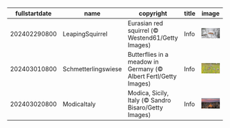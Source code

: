|fullstartdate|name|copyright|title|image|
|--|--|--|--|--|
202402290800|LeapingSquirrel|Eurasian red squirrel (© Westend61/Getty Images)|Info|![](/en-AU/2024/03/202402290800LeapingSquirrel.jpg)|
202403010800|Schmetterlingswiese|Butterflies in a meadow in Germany (© Albert Fertl/Getty Images)|Info|![](/en-AU/2024/03/202403010800Schmetterlingswiese.jpg)|
202403020800|ModicaItaly|Modica, Sicily, Italy (© Sandro Bisaro/Getty Images)|Info|![](/en-AU/2024/03/202403020800ModicaItaly.jpg)|
